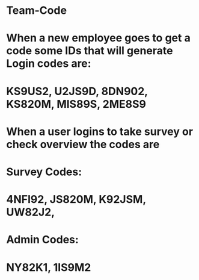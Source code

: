 # Team-Code

# When a new employee goes to get a code some IDs that will generate Login codes are:
# KS9US2, U2JS9D, 8DN902, KS820M, MIS89S, 2ME8S9

# When a user logins to take survey or check overview the codes are
# Survey Codes:
# 4NFI92, JS820M, K92JSM, UW82J2,
# Admin Codes:
# NY82K1, 1IS9M2